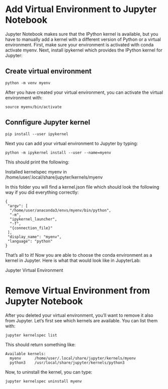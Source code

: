 
# Add Virtual Environment to Jupyter Notebook

Jupyter Notebook makes sure that the IPython kernel is available, but you have to manually add a 
kernel with a different version of Python or a virtual environment. First, make sure your 
environment is activated with conda activate myenv. Next, install ipykernel which 
provides the IPython kernel for Jupyter:


## Create virtual environment

```
python -m venv myenv
```

After you have created your virtual environment, you can activate the virtual environment with:

```
source myenv/bin/activate
```

## Connfigure Jupyter kernel

```
pip install --user ipykernel
```

Next you can add your virtual environment to Jupyter by typing:

```
python -m ipykernel install --user --name=myenv
```
This should print the following:

Installed kernelspec myenv in /home/user/.local/share/jupyter/kernels/myenv

In this folder you will find a kernel.json file which should look the following way
if you did everything correctly:


```
{
 "argv": [
  "/home/user/anaconda3/envs/myenv/bin/python",
  "-m",
  "ipykernel_launcher",
  "-f",
  "{connection_file}"
 ],
 "display_name": "myenv",
 "language": "python"
}
```
That’s all to it! Now you are able to choose the conda environment as a kernel in Jupyter.
Here is what that would look like in JupyterLab:

Jupyter Virtual Environment

# Remove Virtual Environment from Jupyter Notebook

After you deleted your virtual environment, you’ll want to remove it also from Jupyter.
Let’s first see which kernels are available. You can list them with:


```
jupyter kernelspec list
```

This should return something like:

```
Available kernels:
  myenv      /home/user/.local/share/jupyter/kernels/myenv
  python3    /usr/local/share/jupyter/kernels/python3
```

Now, to uninstall the kernel, you can type:

```
jupyter kernelspec uninstall myenv
```
